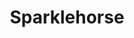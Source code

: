 ---
title: "Sparklehorse"
summary: "Sparklehorse was an American indie rock band from Richmond, Virginia, led by singer and multi-instrumentalist . Sparklehorse was active from 1995 until Linkous' 2010 death by suicide. Prior to forming Sparklehorse, Linkous fronted local bands Johnson Family and Salt Chunk Mary. Only one song, \"Someday I Will Treat You Good,\" survived from these earlier bands to be played by Sparklehorse. Linkous stated that he ultimately chose Sparklehorse for a name because the two words sounded good together and it could loosely be used as a metaphor for a motorcycle."
image: "sparklehorse.jpg"
apple_music_artist_url: "https://music.apple.com/gb/artist/sparklehorse/566575"
wikipedia_url: "none"
---